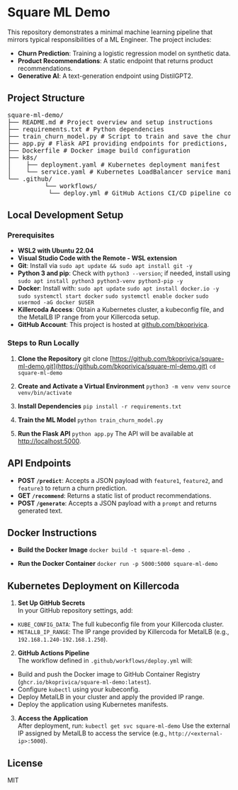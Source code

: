 # Square ML Demo

This repository demonstrates a minimal machine learning pipeline that mirrors typical responsibilities of a ML Engineer. The project includes:

- **Churn Prediction**: Training a logistic regression model on synthetic data.
- **Product Recommendations**: A static endpoint that returns product recommendations.
- **Generative AI**: A text-generation endpoint using DistilGPT2.

## Project Structure

<pre>square-ml-demo/ 
├── README.md # Project overview and setup instructions 
├── requirements.txt # Python dependencies 
├── train_churn_model.py # Script to train and save the churn model 
├── app.py # Flask API providing endpoints for predictions, recommendations, and text generation 
├── Dockerfile # Docker image build configuration 
├── k8s/ 
│    ├── deployment.yaml # Kubernetes deployment manifest 
│    └── service.yaml # Kubernetes LoadBalancer service manifest (using MetalLB) 
└── .github/ 
          └── workflows/ 
	       └── deploy.yml # GitHub Actions CI/CD pipeline configuration</pre>

## Local Development Setup

### Prerequisites

- **WSL2 with Ubuntu 22.04**
- **Visual Studio Code with the Remote - WSL extension**
- **Git**: Install via `sudo apt update && sudo apt install git -y`
- **Python 3 and pip**: Check with `python3 --version`; if needed, install using `sudo apt install python3 python3-venv python3-pip -y`
- **Docker**: Install with:
`sudo apt update` 
`sudo apt install docker.io -y`
`sudo systemctl start docker` 
`sudo systemctl enable docker`
`sudo usermod -aG docker $USER`
- **Killercoda Access**: Obtain a Kubernetes cluster, a kubeconfig file, and the MetalLB IP range from your Killercoda setup.
- **GitHub Account**: This project is hosted at [github.com/bkoprivica](https://github.com/bkoprivica).

### Steps to Run Locally

1. **Clone the Repository**
git clone [https://github.com/bkoprivica/square-ml-demo.git](https://github.com/bkoprivica/square-ml-demo.git) 
`cd square-ml-demo`

2. **Create and Activate a Virtual Environment**
`python3 -m venv venv` 
`source venv/bin/activate`

3. **Install Dependencies**
`pip install -r requirements.txt`

4. **Train the ML Model**
`python train_churn_model.py`

5. **Run the Flask API**
`python app.py`
The API will be available at [http://localhost:5000](http://localhost:5000).

## API Endpoints

- **POST `/predict`**: Accepts a JSON payload with `feature1`, `feature2`, and `feature3` to return a churn prediction.
- **GET `/recommend`**: Returns a static list of product recommendations.
- **POST `/generate`**: Accepts a JSON payload with a `prompt` and returns generated text.

## Docker Instructions

- **Build the Docker Image**
`docker build -t square-ml-demo .`

- **Run the Docker Container**
`docker run -p 5000:5000 square-ml-demo`

## Kubernetes Deployment on Killercoda

1. **Set Up GitHub Secrets**  
 In your GitHub repository settings, add:
 - `KUBE_CONFIG_DATA`: The full kubeconfig file from your Killercoda cluster.
 - `METALLB_IP_RANGE`: The IP range provided by Killercoda for MetalLB (e.g., `192.168.1.240-192.168.1.250`).

2. **GitHub Actions Pipeline**  
 The workflow defined in `.github/workflows/deploy.yml` will:
 - Build and push the Docker image to GitHub Container Registry (`ghcr.io/bkoprivica/square-ml-demo:latest`).
 - Configure `kubectl` using your kubeconfig.
 - Deploy MetalLB in your cluster and apply the provided IP range.
 - Deploy the application using Kubernetes manifests.

3. **Access the Application**  
 After deployment, run:
```kubectl get svc square-ml-demo```
   Use the external IP assigned by MetalLB to access the service (e.g., `http://<external-ip>:5000`).

## License

MIT

